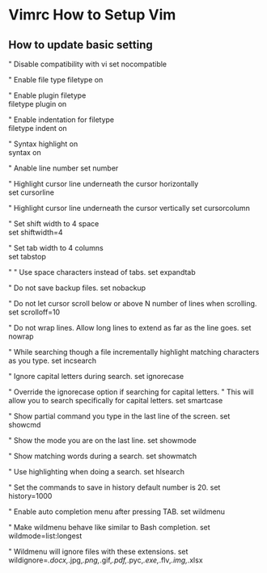 # Vimrc How to Setup Vim

## How to update basic setting  

" Disable compatibility with vi
set nocompatible 

" Enable file type 
filetype on

" Enable plugin filetype  
filetype plugin on  

" Enable indentation for filetype  
filetype indent on

" Syntax highlight on  
syntax on  

" Anable line number 
set number 

" Highlight cursor line underneath the cursor horizontally  
set cursorline 

" Highlight cursor line underneath the cursor vertically 
set cursorcolumn  

" Set shift width to 4 space  
set shiftwidth=4  

" Set tab width to 4 columns  
set tabstop  

" " Use space characters instead of tabs.
set expandtab

" Do not save backup files.
set nobackup

" Do not let cursor scroll below or above N number of lines when scrolling.
set scrolloff=10

" Do not wrap lines. Allow long lines to extend as far as the line goes.
set nowrap

" While searching though a file incrementally highlight matching characters as you type.
set incsearch

" Ignore capital letters during search.
set ignorecase

" Override the ignorecase option if searching for capital letters.
" This will allow you to search specifically for capital letters.
set smartcase

" Show partial command you type in the last line of the screen.
set showcmd

" Show the mode you are on the last line.
set showmode

" Show matching words during a search.
set showmatch

" Use highlighting when doing a search.
set hlsearch

" Set the commands to save in history default number is 20.
set history=1000 

" Enable auto completion menu after pressing TAB.
set wildmenu

" Make wildmenu behave like similar to Bash completion.
set wildmode=list:longest

" Wildmenu will ignore files with these extensions.
set wildignore=*.docx,*.jpg,*.png,*.gif,*.pdf,*.pyc,*.exe,*.flv,*.img,*.xlsx


